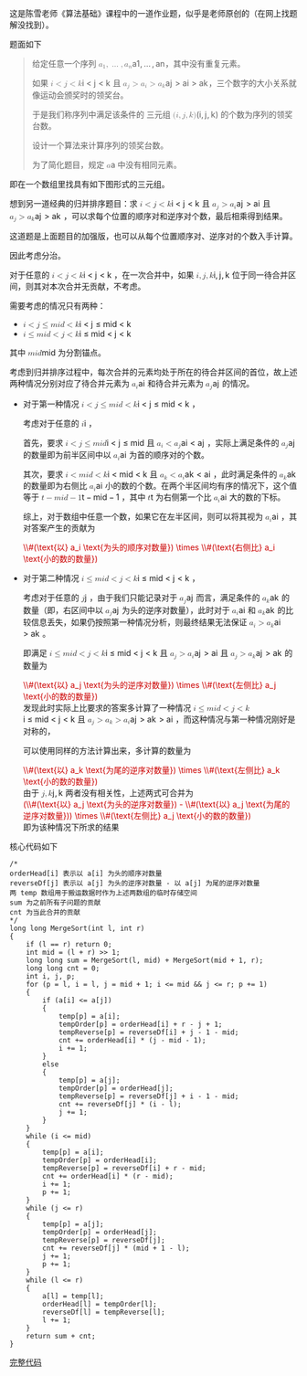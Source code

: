 <p>这是陈雪老师《算法基础》课程中的一道作业题，似乎是老师原创的（在网上找题解没找到）。</p>
<p>题面如下</p>
<blockquote>
<p>给定任意一个序列 <eq><span class="katex"><span class="katex-mathml"><math xmlns="http://www.w3.org/1998/Math/MathML"><semantics><mrow><msub><mi>a</mi><mn>1</mn></msub><mo separator="true">,</mo><mo>…</mo><mo separator="true">,</mo><msub><mi>a</mi><mi>n</mi></msub></mrow><annotation encoding="application/x-tex">a_1, \dots, a_n</annotation></semantics></math></span><span class="katex-html" aria-hidden="true"><span class="base"><span class="strut" style="height:0.625em;vertical-align:-0.1944em;"></span><span class="mord"><span class="mord mathnormal">a</span><span class="msupsub"><span class="vlist-t vlist-t2"><span class="vlist-r"><span class="vlist" style="height:0.3011em;"><span style="top:-2.55em;margin-left:0em;margin-right:0.05em;"><span class="pstrut" style="height:2.7em;"></span><span class="sizing reset-size6 size3 mtight"><span class="mord mtight">1</span></span></span></span><span class="vlist-s">​</span></span><span class="vlist-r"><span class="vlist" style="height:0.15em;"><span></span></span></span></span></span></span><span class="mpunct">,</span><span class="mspace" style="margin-right:0.1667em;"></span><span class="minner">…</span><span class="mspace" style="margin-right:0.1667em;"></span><span class="mpunct">,</span><span class="mspace" style="margin-right:0.1667em;"></span><span class="mord"><span class="mord mathnormal">a</span><span class="msupsub"><span class="vlist-t vlist-t2"><span class="vlist-r"><span class="vlist" style="height:0.1514em;"><span style="top:-2.55em;margin-left:0em;margin-right:0.05em;"><span class="pstrut" style="height:2.7em;"></span><span class="sizing reset-size6 size3 mtight"><span class="mord mathnormal mtight">n</span></span></span></span><span class="vlist-s">​</span></span><span class="vlist-r"><span class="vlist" style="height:0.15em;"><span></span></span></span></span></span></span></span></span></span></eq>，其中没有重复元素。</p>
<p>如果 <eq><span class="katex"><span class="katex-mathml"><math xmlns="http://www.w3.org/1998/Math/MathML"><semantics><mrow><mi>i</mi><mo>&lt;</mo><mi>j</mi><mo>&lt;</mo><mi>k</mi></mrow><annotation encoding="application/x-tex">i &lt; j &lt; k</annotation></semantics></math></span><span class="katex-html" aria-hidden="true"><span class="base"><span class="strut" style="height:0.6986em;vertical-align:-0.0391em;"></span><span class="mord mathnormal">i</span><span class="mspace" style="margin-right:0.2778em;"></span><span class="mrel">&lt;</span><span class="mspace" style="margin-right:0.2778em;"></span></span><span class="base"><span class="strut" style="height:0.854em;vertical-align:-0.1944em;"></span><span class="mord mathnormal" style="margin-right:0.05724em;">j</span><span class="mspace" style="margin-right:0.2778em;"></span><span class="mrel">&lt;</span><span class="mspace" style="margin-right:0.2778em;"></span></span><span class="base"><span class="strut" style="height:0.6944em;"></span><span class="mord mathnormal" style="margin-right:0.03148em;">k</span></span></span></span></eq> 且 <eq><span class="katex"><span class="katex-mathml"><math xmlns="http://www.w3.org/1998/Math/MathML"><semantics><mrow><msub><mi>a</mi><mi>j</mi></msub><mo>&gt;</mo><msub><mi>a</mi><mi>i</mi></msub><mo>&gt;</mo><msub><mi>a</mi><mi>k</mi></msub></mrow><annotation encoding="application/x-tex">a_j &gt; a_i &gt; a_k</annotation></semantics></math></span><span class="katex-html" aria-hidden="true"><span class="base"><span class="strut" style="height:0.8252em;vertical-align:-0.2861em;"></span><span class="mord"><span class="mord mathnormal">a</span><span class="msupsub"><span class="vlist-t vlist-t2"><span class="vlist-r"><span class="vlist" style="height:0.3117em;"><span style="top:-2.55em;margin-left:0em;margin-right:0.05em;"><span class="pstrut" style="height:2.7em;"></span><span class="sizing reset-size6 size3 mtight"><span class="mord mathnormal mtight" style="margin-right:0.05724em;">j</span></span></span></span><span class="vlist-s">​</span></span><span class="vlist-r"><span class="vlist" style="height:0.2861em;"><span></span></span></span></span></span></span><span class="mspace" style="margin-right:0.2778em;"></span><span class="mrel">&gt;</span><span class="mspace" style="margin-right:0.2778em;"></span></span><span class="base"><span class="strut" style="height:0.6891em;vertical-align:-0.15em;"></span><span class="mord"><span class="mord mathnormal">a</span><span class="msupsub"><span class="vlist-t vlist-t2"><span class="vlist-r"><span class="vlist" style="height:0.3117em;"><span style="top:-2.55em;margin-left:0em;margin-right:0.05em;"><span class="pstrut" style="height:2.7em;"></span><span class="sizing reset-size6 size3 mtight"><span class="mord mathnormal mtight">i</span></span></span></span><span class="vlist-s">​</span></span><span class="vlist-r"><span class="vlist" style="height:0.15em;"><span></span></span></span></span></span></span><span class="mspace" style="margin-right:0.2778em;"></span><span class="mrel">&gt;</span><span class="mspace" style="margin-right:0.2778em;"></span></span><span class="base"><span class="strut" style="height:0.5806em;vertical-align:-0.15em;"></span><span class="mord"><span class="mord mathnormal">a</span><span class="msupsub"><span class="vlist-t vlist-t2"><span class="vlist-r"><span class="vlist" style="height:0.3361em;"><span style="top:-2.55em;margin-left:0em;margin-right:0.05em;"><span class="pstrut" style="height:2.7em;"></span><span class="sizing reset-size6 size3 mtight"><span class="mord mathnormal mtight" style="margin-right:0.03148em;">k</span></span></span></span><span class="vlist-s">​</span></span><span class="vlist-r"><span class="vlist" style="height:0.15em;"><span></span></span></span></span></span></span></span></span></span></eq>，三个数字的大小关系就像运动会颁奖时的领奖台。</p>
<p>于是我们称序列中满足该条件的 三元组 <eq><span class="katex"><span class="katex-mathml"><math xmlns="http://www.w3.org/1998/Math/MathML"><semantics><mrow><mo stretchy="false">(</mo><mi>i</mi><mo separator="true">,</mo><mi>j</mi><mo separator="true">,</mo><mi>k</mi><mo stretchy="false">)</mo></mrow><annotation encoding="application/x-tex">(i, j, k)</annotation></semantics></math></span><span class="katex-html" aria-hidden="true"><span class="base"><span class="strut" style="height:1em;vertical-align:-0.25em;"></span><span class="mopen">(</span><span class="mord mathnormal">i</span><span class="mpunct">,</span><span class="mspace" style="margin-right:0.1667em;"></span><span class="mord mathnormal" style="margin-right:0.05724em;">j</span><span class="mpunct">,</span><span class="mspace" style="margin-right:0.1667em;"></span><span class="mord mathnormal" style="margin-right:0.03148em;">k</span><span class="mclose">)</span></span></span></span></eq> 的个数为序列的领奖台数。</p>
<p>设计一个算法来计算序列的领奖台数。</p>
<p>为了简化题目，规定 <eq><span class="katex"><span class="katex-mathml"><math xmlns="http://www.w3.org/1998/Math/MathML"><semantics><mrow><mi>a</mi></mrow><annotation encoding="application/x-tex">a</annotation></semantics></math></span><span class="katex-html" aria-hidden="true"><span class="base"><span class="strut" style="height:0.4306em;"></span><span class="mord mathnormal">a</span></span></span></span></eq> 中没有相同元素。</p>
</blockquote>
<p>即在一个数组里找具有如下图形式的三元组。</p>
<p><n-image src="https://s2.loli.net/2022/05/13/rQpHSqWkls4yGCO.jpg" alt="20220513_1.jpg" show-toolbar-tooltip /></p>
<p>想到另一道经典的归并排序题目：求 <eq><span class="katex"><span class="katex-mathml"><math xmlns="http://www.w3.org/1998/Math/MathML"><semantics><mrow><mi>i</mi><mo>&lt;</mo><mi>j</mi><mo>&lt;</mo><mi>k</mi></mrow><annotation encoding="application/x-tex">i &lt; j &lt; k</annotation></semantics></math></span><span class="katex-html" aria-hidden="true"><span class="base"><span class="strut" style="height:0.6986em;vertical-align:-0.0391em;"></span><span class="mord mathnormal">i</span><span class="mspace" style="margin-right:0.2778em;"></span><span class="mrel">&lt;</span><span class="mspace" style="margin-right:0.2778em;"></span></span><span class="base"><span class="strut" style="height:0.854em;vertical-align:-0.1944em;"></span><span class="mord mathnormal" style="margin-right:0.05724em;">j</span><span class="mspace" style="margin-right:0.2778em;"></span><span class="mrel">&lt;</span><span class="mspace" style="margin-right:0.2778em;"></span></span><span class="base"><span class="strut" style="height:0.6944em;"></span><span class="mord mathnormal" style="margin-right:0.03148em;">k</span></span></span></span></eq> 且 <eq><span class="katex"><span class="katex-mathml"><math xmlns="http://www.w3.org/1998/Math/MathML"><semantics><mrow><msub><mi>a</mi><mi>j</mi></msub><mo>&gt;</mo><msub><mi>a</mi><mi>i</mi></msub></mrow><annotation encoding="application/x-tex">a_j &gt; a_i</annotation></semantics></math></span><span class="katex-html" aria-hidden="true"><span class="base"><span class="strut" style="height:0.8252em;vertical-align:-0.2861em;"></span><span class="mord"><span class="mord mathnormal">a</span><span class="msupsub"><span class="vlist-t vlist-t2"><span class="vlist-r"><span class="vlist" style="height:0.3117em;"><span style="top:-2.55em;margin-left:0em;margin-right:0.05em;"><span class="pstrut" style="height:2.7em;"></span><span class="sizing reset-size6 size3 mtight"><span class="mord mathnormal mtight" style="margin-right:0.05724em;">j</span></span></span></span><span class="vlist-s">​</span></span><span class="vlist-r"><span class="vlist" style="height:0.2861em;"><span></span></span></span></span></span></span><span class="mspace" style="margin-right:0.2778em;"></span><span class="mrel">&gt;</span><span class="mspace" style="margin-right:0.2778em;"></span></span><span class="base"><span class="strut" style="height:0.5806em;vertical-align:-0.15em;"></span><span class="mord"><span class="mord mathnormal">a</span><span class="msupsub"><span class="vlist-t vlist-t2"><span class="vlist-r"><span class="vlist" style="height:0.3117em;"><span style="top:-2.55em;margin-left:0em;margin-right:0.05em;"><span class="pstrut" style="height:2.7em;"></span><span class="sizing reset-size6 size3 mtight"><span class="mord mathnormal mtight">i</span></span></span></span><span class="vlist-s">​</span></span><span class="vlist-r"><span class="vlist" style="height:0.15em;"><span></span></span></span></span></span></span></span></span></span></eq> 且 <eq><span class="katex"><span class="katex-mathml"><math xmlns="http://www.w3.org/1998/Math/MathML"><semantics><mrow><msub><mi>a</mi><mi>j</mi></msub><mo>&gt;</mo><msub><mi>a</mi><mi>k</mi></msub></mrow><annotation encoding="application/x-tex">a_j &gt; a_k</annotation></semantics></math></span><span class="katex-html" aria-hidden="true"><span class="base"><span class="strut" style="height:0.8252em;vertical-align:-0.2861em;"></span><span class="mord"><span class="mord mathnormal">a</span><span class="msupsub"><span class="vlist-t vlist-t2"><span class="vlist-r"><span class="vlist" style="height:0.3117em;"><span style="top:-2.55em;margin-left:0em;margin-right:0.05em;"><span class="pstrut" style="height:2.7em;"></span><span class="sizing reset-size6 size3 mtight"><span class="mord mathnormal mtight" style="margin-right:0.05724em;">j</span></span></span></span><span class="vlist-s">​</span></span><span class="vlist-r"><span class="vlist" style="height:0.2861em;"><span></span></span></span></span></span></span><span class="mspace" style="margin-right:0.2778em;"></span><span class="mrel">&gt;</span><span class="mspace" style="margin-right:0.2778em;"></span></span><span class="base"><span class="strut" style="height:0.5806em;vertical-align:-0.15em;"></span><span class="mord"><span class="mord mathnormal">a</span><span class="msupsub"><span class="vlist-t vlist-t2"><span class="vlist-r"><span class="vlist" style="height:0.3361em;"><span style="top:-2.55em;margin-left:0em;margin-right:0.05em;"><span class="pstrut" style="height:2.7em;"></span><span class="sizing reset-size6 size3 mtight"><span class="mord mathnormal mtight" style="margin-right:0.03148em;">k</span></span></span></span><span class="vlist-s">​</span></span><span class="vlist-r"><span class="vlist" style="height:0.15em;"><span></span></span></span></span></span></span></span></span></span></eq> ，可以求每个位置的顺序对和逆序对个数，最后相乘得到结果。</p>
<p>这道题是上面题目的加强版，也可以从每个位置顺序对、逆序对的个数入手计算。</p>
<p>因此考虑分治。</p>
<p>对于任意的 <eq><span class="katex"><span class="katex-mathml"><math xmlns="http://www.w3.org/1998/Math/MathML"><semantics><mrow><mi>i</mi><mo>&lt;</mo><mi>j</mi><mo>&lt;</mo><mi>k</mi></mrow><annotation encoding="application/x-tex">i &lt; j &lt; k</annotation></semantics></math></span><span class="katex-html" aria-hidden="true"><span class="base"><span class="strut" style="height:0.6986em;vertical-align:-0.0391em;"></span><span class="mord mathnormal">i</span><span class="mspace" style="margin-right:0.2778em;"></span><span class="mrel">&lt;</span><span class="mspace" style="margin-right:0.2778em;"></span></span><span class="base"><span class="strut" style="height:0.854em;vertical-align:-0.1944em;"></span><span class="mord mathnormal" style="margin-right:0.05724em;">j</span><span class="mspace" style="margin-right:0.2778em;"></span><span class="mrel">&lt;</span><span class="mspace" style="margin-right:0.2778em;"></span></span><span class="base"><span class="strut" style="height:0.6944em;"></span><span class="mord mathnormal" style="margin-right:0.03148em;">k</span></span></span></span></eq> ，在一次合并中，如果 <eq><span class="katex"><span class="katex-mathml"><math xmlns="http://www.w3.org/1998/Math/MathML"><semantics><mrow><mi>i</mi><mo separator="true">,</mo><mi>j</mi><mo separator="true">,</mo><mi>k</mi></mrow><annotation encoding="application/x-tex">i, j, k</annotation></semantics></math></span><span class="katex-html" aria-hidden="true"><span class="base"><span class="strut" style="height:0.8889em;vertical-align:-0.1944em;"></span><span class="mord mathnormal">i</span><span class="mpunct">,</span><span class="mspace" style="margin-right:0.1667em;"></span><span class="mord mathnormal" style="margin-right:0.05724em;">j</span><span class="mpunct">,</span><span class="mspace" style="margin-right:0.1667em;"></span><span class="mord mathnormal" style="margin-right:0.03148em;">k</span></span></span></span></eq> 位于同一待合并区间，则其对本次合并无贡献，不考虑。</p>
<p>需要考虑的情况只有两种：</p>
<ul>
<li><eq><span class="katex"><span class="katex-mathml"><math xmlns="http://www.w3.org/1998/Math/MathML"><semantics><mrow><mi>i</mi><mo>&lt;</mo><mi>j</mi><mo>≤</mo><mi>m</mi><mi>i</mi><mi>d</mi><mo>&lt;</mo><mi>k</mi></mrow><annotation encoding="application/x-tex">i &lt; j \le mid &lt; k</annotation></semantics></math></span><span class="katex-html" aria-hidden="true"><span class="base"><span class="strut" style="height:0.6986em;vertical-align:-0.0391em;"></span><span class="mord mathnormal">i</span><span class="mspace" style="margin-right:0.2778em;"></span><span class="mrel">&lt;</span><span class="mspace" style="margin-right:0.2778em;"></span></span><span class="base"><span class="strut" style="height:0.854em;vertical-align:-0.1944em;"></span><span class="mord mathnormal" style="margin-right:0.05724em;">j</span><span class="mspace" style="margin-right:0.2778em;"></span><span class="mrel">≤</span><span class="mspace" style="margin-right:0.2778em;"></span></span><span class="base"><span class="strut" style="height:0.7335em;vertical-align:-0.0391em;"></span><span class="mord mathnormal">mi</span><span class="mord mathnormal">d</span><span class="mspace" style="margin-right:0.2778em;"></span><span class="mrel">&lt;</span><span class="mspace" style="margin-right:0.2778em;"></span></span><span class="base"><span class="strut" style="height:0.6944em;"></span><span class="mord mathnormal" style="margin-right:0.03148em;">k</span></span></span></span></eq></li>
<li><eq><span class="katex"><span class="katex-mathml"><math xmlns="http://www.w3.org/1998/Math/MathML"><semantics><mrow><mi>i</mi><mo>≤</mo><mi>m</mi><mi>i</mi><mi>d</mi><mo>&lt;</mo><mi>j</mi><mo>&lt;</mo><mi>k</mi></mrow><annotation encoding="application/x-tex">i \le mid &lt; j &lt; k</annotation></semantics></math></span><span class="katex-html" aria-hidden="true"><span class="base"><span class="strut" style="height:0.7955em;vertical-align:-0.136em;"></span><span class="mord mathnormal">i</span><span class="mspace" style="margin-right:0.2778em;"></span><span class="mrel">≤</span><span class="mspace" style="margin-right:0.2778em;"></span></span><span class="base"><span class="strut" style="height:0.7335em;vertical-align:-0.0391em;"></span><span class="mord mathnormal">mi</span><span class="mord mathnormal">d</span><span class="mspace" style="margin-right:0.2778em;"></span><span class="mrel">&lt;</span><span class="mspace" style="margin-right:0.2778em;"></span></span><span class="base"><span class="strut" style="height:0.854em;vertical-align:-0.1944em;"></span><span class="mord mathnormal" style="margin-right:0.05724em;">j</span><span class="mspace" style="margin-right:0.2778em;"></span><span class="mrel">&lt;</span><span class="mspace" style="margin-right:0.2778em;"></span></span><span class="base"><span class="strut" style="height:0.6944em;"></span><span class="mord mathnormal" style="margin-right:0.03148em;">k</span></span></span></span></eq></li>
</ul>
<p>其中 <eq><span class="katex"><span class="katex-mathml"><math xmlns="http://www.w3.org/1998/Math/MathML"><semantics><mrow><mi>m</mi><mi>i</mi><mi>d</mi></mrow><annotation encoding="application/x-tex">mid</annotation></semantics></math></span><span class="katex-html" aria-hidden="true"><span class="base"><span class="strut" style="height:0.6944em;"></span><span class="mord mathnormal">mi</span><span class="mord mathnormal">d</span></span></span></span></eq> 为分割锚点。</p>
<p>考虑到归并排序过程中，每次合并的元素均处于所在的待合并区间的首位，故上述两种情况分别对应了待合并元素为 <eq><span class="katex"><span class="katex-mathml"><math xmlns="http://www.w3.org/1998/Math/MathML"><semantics><mrow><msub><mi>a</mi><mi>i</mi></msub></mrow><annotation encoding="application/x-tex">a_i</annotation></semantics></math></span><span class="katex-html" aria-hidden="true"><span class="base"><span class="strut" style="height:0.5806em;vertical-align:-0.15em;"></span><span class="mord"><span class="mord mathnormal">a</span><span class="msupsub"><span class="vlist-t vlist-t2"><span class="vlist-r"><span class="vlist" style="height:0.3117em;"><span style="top:-2.55em;margin-left:0em;margin-right:0.05em;"><span class="pstrut" style="height:2.7em;"></span><span class="sizing reset-size6 size3 mtight"><span class="mord mathnormal mtight">i</span></span></span></span><span class="vlist-s">​</span></span><span class="vlist-r"><span class="vlist" style="height:0.15em;"><span></span></span></span></span></span></span></span></span></span></eq> 和待合并元素为 <eq><span class="katex"><span class="katex-mathml"><math xmlns="http://www.w3.org/1998/Math/MathML"><semantics><mrow><msub><mi>a</mi><mi>j</mi></msub></mrow><annotation encoding="application/x-tex">a_j</annotation></semantics></math></span><span class="katex-html" aria-hidden="true"><span class="base"><span class="strut" style="height:0.7167em;vertical-align:-0.2861em;"></span><span class="mord"><span class="mord mathnormal">a</span><span class="msupsub"><span class="vlist-t vlist-t2"><span class="vlist-r"><span class="vlist" style="height:0.3117em;"><span style="top:-2.55em;margin-left:0em;margin-right:0.05em;"><span class="pstrut" style="height:2.7em;"></span><span class="sizing reset-size6 size3 mtight"><span class="mord mathnormal mtight" style="margin-right:0.05724em;">j</span></span></span></span><span class="vlist-s">​</span></span><span class="vlist-r"><span class="vlist" style="height:0.2861em;"><span></span></span></span></span></span></span></span></span></span></eq> 的情况。</p>
<ul>
<li>
<p>对于第一种情况 <eq><span class="katex"><span class="katex-mathml"><math xmlns="http://www.w3.org/1998/Math/MathML"><semantics><mrow><mi>i</mi><mo>&lt;</mo><mi>j</mi><mo>≤</mo><mi>m</mi><mi>i</mi><mi>d</mi><mo>&lt;</mo><mi>k</mi></mrow><annotation encoding="application/x-tex">i &lt; j \le mid &lt; k</annotation></semantics></math></span><span class="katex-html" aria-hidden="true"><span class="base"><span class="strut" style="height:0.6986em;vertical-align:-0.0391em;"></span><span class="mord mathnormal">i</span><span class="mspace" style="margin-right:0.2778em;"></span><span class="mrel">&lt;</span><span class="mspace" style="margin-right:0.2778em;"></span></span><span class="base"><span class="strut" style="height:0.854em;vertical-align:-0.1944em;"></span><span class="mord mathnormal" style="margin-right:0.05724em;">j</span><span class="mspace" style="margin-right:0.2778em;"></span><span class="mrel">≤</span><span class="mspace" style="margin-right:0.2778em;"></span></span><span class="base"><span class="strut" style="height:0.7335em;vertical-align:-0.0391em;"></span><span class="mord mathnormal">mi</span><span class="mord mathnormal">d</span><span class="mspace" style="margin-right:0.2778em;"></span><span class="mrel">&lt;</span><span class="mspace" style="margin-right:0.2778em;"></span></span><span class="base"><span class="strut" style="height:0.6944em;"></span><span class="mord mathnormal" style="margin-right:0.03148em;">k</span></span></span></span></eq> ，</p>
<p><n-image src="https://s2.loli.net/2022/05/13/zqyNQXf5Z2FvwEV.jpg" alt="20220513_2.jpg" show-toolbar-tooltip /></p>
<p>考虑对于任意的 <eq><span class="katex"><span class="katex-mathml"><math xmlns="http://www.w3.org/1998/Math/MathML"><semantics><mrow><mi>i</mi></mrow><annotation encoding="application/x-tex">i</annotation></semantics></math></span><span class="katex-html" aria-hidden="true"><span class="base"><span class="strut" style="height:0.6595em;"></span><span class="mord mathnormal">i</span></span></span></span></eq> ，</p>
<p>首先，要求 <eq><span class="katex"><span class="katex-mathml"><math xmlns="http://www.w3.org/1998/Math/MathML"><semantics><mrow><mi>i</mi><mo>&lt;</mo><mi>j</mi><mo>≤</mo><mi>m</mi><mi>i</mi><mi>d</mi></mrow><annotation encoding="application/x-tex">i &lt; j \le mid</annotation></semantics></math></span><span class="katex-html" aria-hidden="true"><span class="base"><span class="strut" style="height:0.6986em;vertical-align:-0.0391em;"></span><span class="mord mathnormal">i</span><span class="mspace" style="margin-right:0.2778em;"></span><span class="mrel">&lt;</span><span class="mspace" style="margin-right:0.2778em;"></span></span><span class="base"><span class="strut" style="height:0.854em;vertical-align:-0.1944em;"></span><span class="mord mathnormal" style="margin-right:0.05724em;">j</span><span class="mspace" style="margin-right:0.2778em;"></span><span class="mrel">≤</span><span class="mspace" style="margin-right:0.2778em;"></span></span><span class="base"><span class="strut" style="height:0.6944em;"></span><span class="mord mathnormal">mi</span><span class="mord mathnormal">d</span></span></span></span></eq> 且 <eq><span class="katex"><span class="katex-mathml"><math xmlns="http://www.w3.org/1998/Math/MathML"><semantics><mrow><msub><mi>a</mi><mi>i</mi></msub><mo>&lt;</mo><msub><mi>a</mi><mi>j</mi></msub></mrow><annotation encoding="application/x-tex">a_i &lt; a_j</annotation></semantics></math></span><span class="katex-html" aria-hidden="true"><span class="base"><span class="strut" style="height:0.6891em;vertical-align:-0.15em;"></span><span class="mord"><span class="mord mathnormal">a</span><span class="msupsub"><span class="vlist-t vlist-t2"><span class="vlist-r"><span class="vlist" style="height:0.3117em;"><span style="top:-2.55em;margin-left:0em;margin-right:0.05em;"><span class="pstrut" style="height:2.7em;"></span><span class="sizing reset-size6 size3 mtight"><span class="mord mathnormal mtight">i</span></span></span></span><span class="vlist-s">​</span></span><span class="vlist-r"><span class="vlist" style="height:0.15em;"><span></span></span></span></span></span></span><span class="mspace" style="margin-right:0.2778em;"></span><span class="mrel">&lt;</span><span class="mspace" style="margin-right:0.2778em;"></span></span><span class="base"><span class="strut" style="height:0.7167em;vertical-align:-0.2861em;"></span><span class="mord"><span class="mord mathnormal">a</span><span class="msupsub"><span class="vlist-t vlist-t2"><span class="vlist-r"><span class="vlist" style="height:0.3117em;"><span style="top:-2.55em;margin-left:0em;margin-right:0.05em;"><span class="pstrut" style="height:2.7em;"></span><span class="sizing reset-size6 size3 mtight"><span class="mord mathnormal mtight" style="margin-right:0.05724em;">j</span></span></span></span><span class="vlist-s">​</span></span><span class="vlist-r"><span class="vlist" style="height:0.2861em;"><span></span></span></span></span></span></span></span></span></span></eq> ，实际上满足条件的 <eq><span class="katex"><span class="katex-mathml"><math xmlns="http://www.w3.org/1998/Math/MathML"><semantics><mrow><msub><mi>a</mi><mi>j</mi></msub></mrow><annotation encoding="application/x-tex">a_j</annotation></semantics></math></span><span class="katex-html" aria-hidden="true"><span class="base"><span class="strut" style="height:0.7167em;vertical-align:-0.2861em;"></span><span class="mord"><span class="mord mathnormal">a</span><span class="msupsub"><span class="vlist-t vlist-t2"><span class="vlist-r"><span class="vlist" style="height:0.3117em;"><span style="top:-2.55em;margin-left:0em;margin-right:0.05em;"><span class="pstrut" style="height:2.7em;"></span><span class="sizing reset-size6 size3 mtight"><span class="mord mathnormal mtight" style="margin-right:0.05724em;">j</span></span></span></span><span class="vlist-s">​</span></span><span class="vlist-r"><span class="vlist" style="height:0.2861em;"><span></span></span></span></span></span></span></span></span></span></eq> 的数量即为前半区间中以 <eq><span class="katex"><span class="katex-mathml"><math xmlns="http://www.w3.org/1998/Math/MathML"><semantics><mrow><msub><mi>a</mi><mi>i</mi></msub></mrow><annotation encoding="application/x-tex">a_i</annotation></semantics></math></span><span class="katex-html" aria-hidden="true"><span class="base"><span class="strut" style="height:0.5806em;vertical-align:-0.15em;"></span><span class="mord"><span class="mord mathnormal">a</span><span class="msupsub"><span class="vlist-t vlist-t2"><span class="vlist-r"><span class="vlist" style="height:0.3117em;"><span style="top:-2.55em;margin-left:0em;margin-right:0.05em;"><span class="pstrut" style="height:2.7em;"></span><span class="sizing reset-size6 size3 mtight"><span class="mord mathnormal mtight">i</span></span></span></span><span class="vlist-s">​</span></span><span class="vlist-r"><span class="vlist" style="height:0.15em;"><span></span></span></span></span></span></span></span></span></span></eq> 为首的顺序对的个数。</p>
<p>其次，要求 <eq><span class="katex"><span class="katex-mathml"><math xmlns="http://www.w3.org/1998/Math/MathML"><semantics><mrow><mi>i</mi><mo>&lt;</mo><mi>m</mi><mi>i</mi><mi>d</mi><mo>&lt;</mo><mi>k</mi></mrow><annotation encoding="application/x-tex">i &lt; mid &lt; k</annotation></semantics></math></span><span class="katex-html" aria-hidden="true"><span class="base"><span class="strut" style="height:0.6986em;vertical-align:-0.0391em;"></span><span class="mord mathnormal">i</span><span class="mspace" style="margin-right:0.2778em;"></span><span class="mrel">&lt;</span><span class="mspace" style="margin-right:0.2778em;"></span></span><span class="base"><span class="strut" style="height:0.7335em;vertical-align:-0.0391em;"></span><span class="mord mathnormal">mi</span><span class="mord mathnormal">d</span><span class="mspace" style="margin-right:0.2778em;"></span><span class="mrel">&lt;</span><span class="mspace" style="margin-right:0.2778em;"></span></span><span class="base"><span class="strut" style="height:0.6944em;"></span><span class="mord mathnormal" style="margin-right:0.03148em;">k</span></span></span></span></eq> 且 <eq><span class="katex"><span class="katex-mathml"><math xmlns="http://www.w3.org/1998/Math/MathML"><semantics><mrow><msub><mi>a</mi><mi>k</mi></msub><mo>&lt;</mo><msub><mi>a</mi><mi>i</mi></msub></mrow><annotation encoding="application/x-tex">a_k &lt; a_i</annotation></semantics></math></span><span class="katex-html" aria-hidden="true"><span class="base"><span class="strut" style="height:0.6891em;vertical-align:-0.15em;"></span><span class="mord"><span class="mord mathnormal">a</span><span class="msupsub"><span class="vlist-t vlist-t2"><span class="vlist-r"><span class="vlist" style="height:0.3361em;"><span style="top:-2.55em;margin-left:0em;margin-right:0.05em;"><span class="pstrut" style="height:2.7em;"></span><span class="sizing reset-size6 size3 mtight"><span class="mord mathnormal mtight" style="margin-right:0.03148em;">k</span></span></span></span><span class="vlist-s">​</span></span><span class="vlist-r"><span class="vlist" style="height:0.15em;"><span></span></span></span></span></span></span><span class="mspace" style="margin-right:0.2778em;"></span><span class="mrel">&lt;</span><span class="mspace" style="margin-right:0.2778em;"></span></span><span class="base"><span class="strut" style="height:0.5806em;vertical-align:-0.15em;"></span><span class="mord"><span class="mord mathnormal">a</span><span class="msupsub"><span class="vlist-t vlist-t2"><span class="vlist-r"><span class="vlist" style="height:0.3117em;"><span style="top:-2.55em;margin-left:0em;margin-right:0.05em;"><span class="pstrut" style="height:2.7em;"></span><span class="sizing reset-size6 size3 mtight"><span class="mord mathnormal mtight">i</span></span></span></span><span class="vlist-s">​</span></span><span class="vlist-r"><span class="vlist" style="height:0.15em;"><span></span></span></span></span></span></span></span></span></span></eq> ，此时满足条件的 <eq><span class="katex"><span class="katex-mathml"><math xmlns="http://www.w3.org/1998/Math/MathML"><semantics><mrow><msub><mi>a</mi><mi>k</mi></msub></mrow><annotation encoding="application/x-tex">a_k</annotation></semantics></math></span><span class="katex-html" aria-hidden="true"><span class="base"><span class="strut" style="height:0.5806em;vertical-align:-0.15em;"></span><span class="mord"><span class="mord mathnormal">a</span><span class="msupsub"><span class="vlist-t vlist-t2"><span class="vlist-r"><span class="vlist" style="height:0.3361em;"><span style="top:-2.55em;margin-left:0em;margin-right:0.05em;"><span class="pstrut" style="height:2.7em;"></span><span class="sizing reset-size6 size3 mtight"><span class="mord mathnormal mtight" style="margin-right:0.03148em;">k</span></span></span></span><span class="vlist-s">​</span></span><span class="vlist-r"><span class="vlist" style="height:0.15em;"><span></span></span></span></span></span></span></span></span></span></eq> 的数量即为右侧比 <eq><span class="katex"><span class="katex-mathml"><math xmlns="http://www.w3.org/1998/Math/MathML"><semantics><mrow><msub><mi>a</mi><mi>i</mi></msub></mrow><annotation encoding="application/x-tex">a_i</annotation></semantics></math></span><span class="katex-html" aria-hidden="true"><span class="base"><span class="strut" style="height:0.5806em;vertical-align:-0.15em;"></span><span class="mord"><span class="mord mathnormal">a</span><span class="msupsub"><span class="vlist-t vlist-t2"><span class="vlist-r"><span class="vlist" style="height:0.3117em;"><span style="top:-2.55em;margin-left:0em;margin-right:0.05em;"><span class="pstrut" style="height:2.7em;"></span><span class="sizing reset-size6 size3 mtight"><span class="mord mathnormal mtight">i</span></span></span></span><span class="vlist-s">​</span></span><span class="vlist-r"><span class="vlist" style="height:0.15em;"><span></span></span></span></span></span></span></span></span></span></eq> 小的数的个数。在两个半区间均有序的情况下，这个值等于 <eq><span class="katex"><span class="katex-mathml"><math xmlns="http://www.w3.org/1998/Math/MathML"><semantics><mrow><mi>t</mi><mo>−</mo><mi>m</mi><mi>i</mi><mi>d</mi><mo>−</mo><mn>1</mn></mrow><annotation encoding="application/x-tex">t - mid - 1</annotation></semantics></math></span><span class="katex-html" aria-hidden="true"><span class="base"><span class="strut" style="height:0.6984em;vertical-align:-0.0833em;"></span><span class="mord mathnormal">t</span><span class="mspace" style="margin-right:0.2222em;"></span><span class="mbin">−</span><span class="mspace" style="margin-right:0.2222em;"></span></span><span class="base"><span class="strut" style="height:0.7778em;vertical-align:-0.0833em;"></span><span class="mord mathnormal">mi</span><span class="mord mathnormal">d</span><span class="mspace" style="margin-right:0.2222em;"></span><span class="mbin">−</span><span class="mspace" style="margin-right:0.2222em;"></span></span><span class="base"><span class="strut" style="height:0.6444em;"></span><span class="mord">1</span></span></span></span></eq> ，其中 <eq><span class="katex"><span class="katex-mathml"><math xmlns="http://www.w3.org/1998/Math/MathML"><semantics><mrow><mi>t</mi></mrow><annotation encoding="application/x-tex">t</annotation></semantics></math></span><span class="katex-html" aria-hidden="true"><span class="base"><span class="strut" style="height:0.6151em;"></span><span class="mord mathnormal">t</span></span></span></span></eq> 为右侧第一个比 <eq><span class="katex"><span class="katex-mathml"><math xmlns="http://www.w3.org/1998/Math/MathML"><semantics><mrow><msub><mi>a</mi><mi>i</mi></msub></mrow><annotation encoding="application/x-tex">a_i</annotation></semantics></math></span><span class="katex-html" aria-hidden="true"><span class="base"><span class="strut" style="height:0.5806em;vertical-align:-0.15em;"></span><span class="mord"><span class="mord mathnormal">a</span><span class="msupsub"><span class="vlist-t vlist-t2"><span class="vlist-r"><span class="vlist" style="height:0.3117em;"><span style="top:-2.55em;margin-left:0em;margin-right:0.05em;"><span class="pstrut" style="height:2.7em;"></span><span class="sizing reset-size6 size3 mtight"><span class="mord mathnormal mtight">i</span></span></span></span><span class="vlist-s">​</span></span><span class="vlist-r"><span class="vlist" style="height:0.15em;"><span></span></span></span></span></span></span></span></span></span></eq> 大的数的下标。</p>
<p>综上，对于数组中任意一个数，如果它在左半区间，则可以将其视为 <eq><span class="katex"><span class="katex-mathml"><math xmlns="http://www.w3.org/1998/Math/MathML"><semantics><mrow><msub><mi>a</mi><mi>i</mi></msub></mrow><annotation encoding="application/x-tex">a_i</annotation></semantics></math></span><span class="katex-html" aria-hidden="true"><span class="base"><span class="strut" style="height:0.5806em;vertical-align:-0.15em;"></span><span class="mord"><span class="mord mathnormal">a</span><span class="msupsub"><span class="vlist-t vlist-t2"><span class="vlist-r"><span class="vlist" style="height:0.3117em;"><span style="top:-2.55em;margin-left:0em;margin-right:0.05em;"><span class="pstrut" style="height:2.7em;"></span><span class="sizing reset-size6 size3 mtight"><span class="mord mathnormal mtight">i</span></span></span></span><span class="vlist-s">​</span></span><span class="vlist-r"><span class="vlist" style="height:0.15em;"><span></span></span></span></span></span></span></span></span></span></eq> ，其对答案产生的贡献为
<section><eqn><span class="katex-error" title="ParseError: KaTeX parse error: Expected &#x27;EOF&#x27;, got &#x27;#&#x27; at position 4: 
\\#̲(\text{以} a_i \…" style="color:#cc0000">
\\#(\text{以} a_i \text{为头的顺序对数量}) \times \\#(\text{右侧比} a_i \text{小的数的数量})
</span></eqn></section></p>
</li>
<li>
<p>对于第二种情况 <eq><span class="katex"><span class="katex-mathml"><math xmlns="http://www.w3.org/1998/Math/MathML"><semantics><mrow><mi>i</mi><mo>≤</mo><mi>m</mi><mi>i</mi><mi>d</mi><mo>&lt;</mo><mi>j</mi><mo>&lt;</mo><mi>k</mi></mrow><annotation encoding="application/x-tex">i \le mid &lt; j &lt; k</annotation></semantics></math></span><span class="katex-html" aria-hidden="true"><span class="base"><span class="strut" style="height:0.7955em;vertical-align:-0.136em;"></span><span class="mord mathnormal">i</span><span class="mspace" style="margin-right:0.2778em;"></span><span class="mrel">≤</span><span class="mspace" style="margin-right:0.2778em;"></span></span><span class="base"><span class="strut" style="height:0.7335em;vertical-align:-0.0391em;"></span><span class="mord mathnormal">mi</span><span class="mord mathnormal">d</span><span class="mspace" style="margin-right:0.2778em;"></span><span class="mrel">&lt;</span><span class="mspace" style="margin-right:0.2778em;"></span></span><span class="base"><span class="strut" style="height:0.854em;vertical-align:-0.1944em;"></span><span class="mord mathnormal" style="margin-right:0.05724em;">j</span><span class="mspace" style="margin-right:0.2778em;"></span><span class="mrel">&lt;</span><span class="mspace" style="margin-right:0.2778em;"></span></span><span class="base"><span class="strut" style="height:0.6944em;"></span><span class="mord mathnormal" style="margin-right:0.03148em;">k</span></span></span></span></eq> ，</p>
<p>考虑对于任意的 <eq><span class="katex"><span class="katex-mathml"><math xmlns="http://www.w3.org/1998/Math/MathML"><semantics><mrow><mi>j</mi></mrow><annotation encoding="application/x-tex">j</annotation></semantics></math></span><span class="katex-html" aria-hidden="true"><span class="base"><span class="strut" style="height:0.854em;vertical-align:-0.1944em;"></span><span class="mord mathnormal" style="margin-right:0.05724em;">j</span></span></span></span></eq> ，由于我们只能记录对于 <eq><span class="katex"><span class="katex-mathml"><math xmlns="http://www.w3.org/1998/Math/MathML"><semantics><mrow><msub><mi>a</mi><mi>j</mi></msub></mrow><annotation encoding="application/x-tex">a_j</annotation></semantics></math></span><span class="katex-html" aria-hidden="true"><span class="base"><span class="strut" style="height:0.7167em;vertical-align:-0.2861em;"></span><span class="mord"><span class="mord mathnormal">a</span><span class="msupsub"><span class="vlist-t vlist-t2"><span class="vlist-r"><span class="vlist" style="height:0.3117em;"><span style="top:-2.55em;margin-left:0em;margin-right:0.05em;"><span class="pstrut" style="height:2.7em;"></span><span class="sizing reset-size6 size3 mtight"><span class="mord mathnormal mtight" style="margin-right:0.05724em;">j</span></span></span></span><span class="vlist-s">​</span></span><span class="vlist-r"><span class="vlist" style="height:0.2861em;"><span></span></span></span></span></span></span></span></span></span></eq> 而言，满足条件的 <eq><span class="katex"><span class="katex-mathml"><math xmlns="http://www.w3.org/1998/Math/MathML"><semantics><mrow><msub><mi>a</mi><mi>k</mi></msub></mrow><annotation encoding="application/x-tex">a_k</annotation></semantics></math></span><span class="katex-html" aria-hidden="true"><span class="base"><span class="strut" style="height:0.5806em;vertical-align:-0.15em;"></span><span class="mord"><span class="mord mathnormal">a</span><span class="msupsub"><span class="vlist-t vlist-t2"><span class="vlist-r"><span class="vlist" style="height:0.3361em;"><span style="top:-2.55em;margin-left:0em;margin-right:0.05em;"><span class="pstrut" style="height:2.7em;"></span><span class="sizing reset-size6 size3 mtight"><span class="mord mathnormal mtight" style="margin-right:0.03148em;">k</span></span></span></span><span class="vlist-s">​</span></span><span class="vlist-r"><span class="vlist" style="height:0.15em;"><span></span></span></span></span></span></span></span></span></span></eq> 的数量（即，右区间中以 <eq><span class="katex"><span class="katex-mathml"><math xmlns="http://www.w3.org/1998/Math/MathML"><semantics><mrow><msub><mi>a</mi><mi>j</mi></msub></mrow><annotation encoding="application/x-tex">a_j</annotation></semantics></math></span><span class="katex-html" aria-hidden="true"><span class="base"><span class="strut" style="height:0.7167em;vertical-align:-0.2861em;"></span><span class="mord"><span class="mord mathnormal">a</span><span class="msupsub"><span class="vlist-t vlist-t2"><span class="vlist-r"><span class="vlist" style="height:0.3117em;"><span style="top:-2.55em;margin-left:0em;margin-right:0.05em;"><span class="pstrut" style="height:2.7em;"></span><span class="sizing reset-size6 size3 mtight"><span class="mord mathnormal mtight" style="margin-right:0.05724em;">j</span></span></span></span><span class="vlist-s">​</span></span><span class="vlist-r"><span class="vlist" style="height:0.2861em;"><span></span></span></span></span></span></span></span></span></span></eq> 为头的逆序对数量），此时对于 <eq><span class="katex"><span class="katex-mathml"><math xmlns="http://www.w3.org/1998/Math/MathML"><semantics><mrow><msub><mi>a</mi><mi>i</mi></msub></mrow><annotation encoding="application/x-tex">a_i</annotation></semantics></math></span><span class="katex-html" aria-hidden="true"><span class="base"><span class="strut" style="height:0.5806em;vertical-align:-0.15em;"></span><span class="mord"><span class="mord mathnormal">a</span><span class="msupsub"><span class="vlist-t vlist-t2"><span class="vlist-r"><span class="vlist" style="height:0.3117em;"><span style="top:-2.55em;margin-left:0em;margin-right:0.05em;"><span class="pstrut" style="height:2.7em;"></span><span class="sizing reset-size6 size3 mtight"><span class="mord mathnormal mtight">i</span></span></span></span><span class="vlist-s">​</span></span><span class="vlist-r"><span class="vlist" style="height:0.15em;"><span></span></span></span></span></span></span></span></span></span></eq> 和 <eq><span class="katex"><span class="katex-mathml"><math xmlns="http://www.w3.org/1998/Math/MathML"><semantics><mrow><msub><mi>a</mi><mi>k</mi></msub></mrow><annotation encoding="application/x-tex">a_k</annotation></semantics></math></span><span class="katex-html" aria-hidden="true"><span class="base"><span class="strut" style="height:0.5806em;vertical-align:-0.15em;"></span><span class="mord"><span class="mord mathnormal">a</span><span class="msupsub"><span class="vlist-t vlist-t2"><span class="vlist-r"><span class="vlist" style="height:0.3361em;"><span style="top:-2.55em;margin-left:0em;margin-right:0.05em;"><span class="pstrut" style="height:2.7em;"></span><span class="sizing reset-size6 size3 mtight"><span class="mord mathnormal mtight" style="margin-right:0.03148em;">k</span></span></span></span><span class="vlist-s">​</span></span><span class="vlist-r"><span class="vlist" style="height:0.15em;"><span></span></span></span></span></span></span></span></span></span></eq> 的比较信息丢失，如果仍按照第一种情况分析，则最终结果无法保证 <eq><span class="katex"><span class="katex-mathml"><math xmlns="http://www.w3.org/1998/Math/MathML"><semantics><mrow><msub><mi>a</mi><mi>i</mi></msub><mo>&gt;</mo><msub><mi>a</mi><mi>k</mi></msub></mrow><annotation encoding="application/x-tex">a_i &gt; a_k</annotation></semantics></math></span><span class="katex-html" aria-hidden="true"><span class="base"><span class="strut" style="height:0.6891em;vertical-align:-0.15em;"></span><span class="mord"><span class="mord mathnormal">a</span><span class="msupsub"><span class="vlist-t vlist-t2"><span class="vlist-r"><span class="vlist" style="height:0.3117em;"><span style="top:-2.55em;margin-left:0em;margin-right:0.05em;"><span class="pstrut" style="height:2.7em;"></span><span class="sizing reset-size6 size3 mtight"><span class="mord mathnormal mtight">i</span></span></span></span><span class="vlist-s">​</span></span><span class="vlist-r"><span class="vlist" style="height:0.15em;"><span></span></span></span></span></span></span><span class="mspace" style="margin-right:0.2778em;"></span><span class="mrel">&gt;</span><span class="mspace" style="margin-right:0.2778em;"></span></span><span class="base"><span class="strut" style="height:0.5806em;vertical-align:-0.15em;"></span><span class="mord"><span class="mord mathnormal">a</span><span class="msupsub"><span class="vlist-t vlist-t2"><span class="vlist-r"><span class="vlist" style="height:0.3361em;"><span style="top:-2.55em;margin-left:0em;margin-right:0.05em;"><span class="pstrut" style="height:2.7em;"></span><span class="sizing reset-size6 size3 mtight"><span class="mord mathnormal mtight" style="margin-right:0.03148em;">k</span></span></span></span><span class="vlist-s">​</span></span><span class="vlist-r"><span class="vlist" style="height:0.15em;"><span></span></span></span></span></span></span></span></span></span></eq> 。</p>
<p>即满足 <eq><span class="katex"><span class="katex-mathml"><math xmlns="http://www.w3.org/1998/Math/MathML"><semantics><mrow><mi>i</mi><mo>≤</mo><mi>m</mi><mi>i</mi><mi>d</mi><mo>&lt;</mo><mi>j</mi><mo>&lt;</mo><mi>k</mi></mrow><annotation encoding="application/x-tex">i \le mid &lt; j &lt; k</annotation></semantics></math></span><span class="katex-html" aria-hidden="true"><span class="base"><span class="strut" style="height:0.7955em;vertical-align:-0.136em;"></span><span class="mord mathnormal">i</span><span class="mspace" style="margin-right:0.2778em;"></span><span class="mrel">≤</span><span class="mspace" style="margin-right:0.2778em;"></span></span><span class="base"><span class="strut" style="height:0.7335em;vertical-align:-0.0391em;"></span><span class="mord mathnormal">mi</span><span class="mord mathnormal">d</span><span class="mspace" style="margin-right:0.2778em;"></span><span class="mrel">&lt;</span><span class="mspace" style="margin-right:0.2778em;"></span></span><span class="base"><span class="strut" style="height:0.854em;vertical-align:-0.1944em;"></span><span class="mord mathnormal" style="margin-right:0.05724em;">j</span><span class="mspace" style="margin-right:0.2778em;"></span><span class="mrel">&lt;</span><span class="mspace" style="margin-right:0.2778em;"></span></span><span class="base"><span class="strut" style="height:0.6944em;"></span><span class="mord mathnormal" style="margin-right:0.03148em;">k</span></span></span></span></eq> 且 <eq><span class="katex"><span class="katex-mathml"><math xmlns="http://www.w3.org/1998/Math/MathML"><semantics><mrow><msub><mi>a</mi><mi>j</mi></msub><mo>&gt;</mo><msub><mi>a</mi><mi>i</mi></msub></mrow><annotation encoding="application/x-tex">a_j &gt; a_i</annotation></semantics></math></span><span class="katex-html" aria-hidden="true"><span class="base"><span class="strut" style="height:0.8252em;vertical-align:-0.2861em;"></span><span class="mord"><span class="mord mathnormal">a</span><span class="msupsub"><span class="vlist-t vlist-t2"><span class="vlist-r"><span class="vlist" style="height:0.3117em;"><span style="top:-2.55em;margin-left:0em;margin-right:0.05em;"><span class="pstrut" style="height:2.7em;"></span><span class="sizing reset-size6 size3 mtight"><span class="mord mathnormal mtight" style="margin-right:0.05724em;">j</span></span></span></span><span class="vlist-s">​</span></span><span class="vlist-r"><span class="vlist" style="height:0.2861em;"><span></span></span></span></span></span></span><span class="mspace" style="margin-right:0.2778em;"></span><span class="mrel">&gt;</span><span class="mspace" style="margin-right:0.2778em;"></span></span><span class="base"><span class="strut" style="height:0.5806em;vertical-align:-0.15em;"></span><span class="mord"><span class="mord mathnormal">a</span><span class="msupsub"><span class="vlist-t vlist-t2"><span class="vlist-r"><span class="vlist" style="height:0.3117em;"><span style="top:-2.55em;margin-left:0em;margin-right:0.05em;"><span class="pstrut" style="height:2.7em;"></span><span class="sizing reset-size6 size3 mtight"><span class="mord mathnormal mtight">i</span></span></span></span><span class="vlist-s">​</span></span><span class="vlist-r"><span class="vlist" style="height:0.15em;"><span></span></span></span></span></span></span></span></span></span></eq> 且 <eq><span class="katex"><span class="katex-mathml"><math xmlns="http://www.w3.org/1998/Math/MathML"><semantics><mrow><msub><mi>a</mi><mi>j</mi></msub><mo>&gt;</mo><msub><mi>a</mi><mi>k</mi></msub></mrow><annotation encoding="application/x-tex">a_j &gt; a_k</annotation></semantics></math></span><span class="katex-html" aria-hidden="true"><span class="base"><span class="strut" style="height:0.8252em;vertical-align:-0.2861em;"></span><span class="mord"><span class="mord mathnormal">a</span><span class="msupsub"><span class="vlist-t vlist-t2"><span class="vlist-r"><span class="vlist" style="height:0.3117em;"><span style="top:-2.55em;margin-left:0em;margin-right:0.05em;"><span class="pstrut" style="height:2.7em;"></span><span class="sizing reset-size6 size3 mtight"><span class="mord mathnormal mtight" style="margin-right:0.05724em;">j</span></span></span></span><span class="vlist-s">​</span></span><span class="vlist-r"><span class="vlist" style="height:0.2861em;"><span></span></span></span></span></span></span><span class="mspace" style="margin-right:0.2778em;"></span><span class="mrel">&gt;</span><span class="mspace" style="margin-right:0.2778em;"></span></span><span class="base"><span class="strut" style="height:0.5806em;vertical-align:-0.15em;"></span><span class="mord"><span class="mord mathnormal">a</span><span class="msupsub"><span class="vlist-t vlist-t2"><span class="vlist-r"><span class="vlist" style="height:0.3361em;"><span style="top:-2.55em;margin-left:0em;margin-right:0.05em;"><span class="pstrut" style="height:2.7em;"></span><span class="sizing reset-size6 size3 mtight"><span class="mord mathnormal mtight" style="margin-right:0.03148em;">k</span></span></span></span><span class="vlist-s">​</span></span><span class="vlist-r"><span class="vlist" style="height:0.15em;"><span></span></span></span></span></span></span></span></span></span></eq> 的数量为
<section><eqn><span class="katex-error" title="ParseError: KaTeX parse error: Expected &#x27;EOF&#x27;, got &#x27;#&#x27; at position 4: 
\\#̲(\text{以} a_j \…" style="color:#cc0000">
\\#(\text{以} a_j \text{为头的逆序对数量}) \times \\#(\text{左侧比} a_j \text{小的数的数量})
</span></eqn></section>
发现此时实际上比要求的答案多计算了一种情况 <eq><span class="katex"><span class="katex-mathml"><math xmlns="http://www.w3.org/1998/Math/MathML"><semantics><mrow><mi>i</mi><mo>≤</mo><mi>m</mi><mi>i</mi><mi>d</mi><mo>&lt;</mo><mi>j</mi><mo>&lt;</mo><mi>k</mi></mrow><annotation encoding="application/x-tex">i \le mid &lt; j &lt; k</annotation></semantics></math></span><span class="katex-html" aria-hidden="true"><span class="base"><span class="strut" style="height:0.7955em;vertical-align:-0.136em;"></span><span class="mord mathnormal">i</span><span class="mspace" style="margin-right:0.2778em;"></span><span class="mrel">≤</span><span class="mspace" style="margin-right:0.2778em;"></span></span><span class="base"><span class="strut" style="height:0.7335em;vertical-align:-0.0391em;"></span><span class="mord mathnormal">mi</span><span class="mord mathnormal">d</span><span class="mspace" style="margin-right:0.2778em;"></span><span class="mrel">&lt;</span><span class="mspace" style="margin-right:0.2778em;"></span></span><span class="base"><span class="strut" style="height:0.854em;vertical-align:-0.1944em;"></span><span class="mord mathnormal" style="margin-right:0.05724em;">j</span><span class="mspace" style="margin-right:0.2778em;"></span><span class="mrel">&lt;</span><span class="mspace" style="margin-right:0.2778em;"></span></span><span class="base"><span class="strut" style="height:0.6944em;"></span><span class="mord mathnormal" style="margin-right:0.03148em;">k</span></span></span></span></eq> 且 <eq><span class="katex"><span class="katex-mathml"><math xmlns="http://www.w3.org/1998/Math/MathML"><semantics><mrow><msub><mi>a</mi><mi>j</mi></msub><mo>&gt;</mo><msub><mi>a</mi><mi>k</mi></msub><mo>&gt;</mo><msub><mi>a</mi><mi>i</mi></msub></mrow><annotation encoding="application/x-tex">a_j &gt; a_k &gt; a_i</annotation></semantics></math></span><span class="katex-html" aria-hidden="true"><span class="base"><span class="strut" style="height:0.8252em;vertical-align:-0.2861em;"></span><span class="mord"><span class="mord mathnormal">a</span><span class="msupsub"><span class="vlist-t vlist-t2"><span class="vlist-r"><span class="vlist" style="height:0.3117em;"><span style="top:-2.55em;margin-left:0em;margin-right:0.05em;"><span class="pstrut" style="height:2.7em;"></span><span class="sizing reset-size6 size3 mtight"><span class="mord mathnormal mtight" style="margin-right:0.05724em;">j</span></span></span></span><span class="vlist-s">​</span></span><span class="vlist-r"><span class="vlist" style="height:0.2861em;"><span></span></span></span></span></span></span><span class="mspace" style="margin-right:0.2778em;"></span><span class="mrel">&gt;</span><span class="mspace" style="margin-right:0.2778em;"></span></span><span class="base"><span class="strut" style="height:0.6891em;vertical-align:-0.15em;"></span><span class="mord"><span class="mord mathnormal">a</span><span class="msupsub"><span class="vlist-t vlist-t2"><span class="vlist-r"><span class="vlist" style="height:0.3361em;"><span style="top:-2.55em;margin-left:0em;margin-right:0.05em;"><span class="pstrut" style="height:2.7em;"></span><span class="sizing reset-size6 size3 mtight"><span class="mord mathnormal mtight" style="margin-right:0.03148em;">k</span></span></span></span><span class="vlist-s">​</span></span><span class="vlist-r"><span class="vlist" style="height:0.15em;"><span></span></span></span></span></span></span><span class="mspace" style="margin-right:0.2778em;"></span><span class="mrel">&gt;</span><span class="mspace" style="margin-right:0.2778em;"></span></span><span class="base"><span class="strut" style="height:0.5806em;vertical-align:-0.15em;"></span><span class="mord"><span class="mord mathnormal">a</span><span class="msupsub"><span class="vlist-t vlist-t2"><span class="vlist-r"><span class="vlist" style="height:0.3117em;"><span style="top:-2.55em;margin-left:0em;margin-right:0.05em;"><span class="pstrut" style="height:2.7em;"></span><span class="sizing reset-size6 size3 mtight"><span class="mord mathnormal mtight">i</span></span></span></span><span class="vlist-s">​</span></span><span class="vlist-r"><span class="vlist" style="height:0.15em;"><span></span></span></span></span></span></span></span></span></span></eq> ，而这种情况与第一种情况刚好是对称的，</p>
<p><n-image src="https://s2.loli.net/2022/05/13/sQ1Wk46IfLSZGJr.jpg" alt="20220513_3.jpg" show-toolbar-tooltip /></p>
<p>可以使用同样的方法计算出来，多计算的数量为
<section><eqn><span class="katex-error" title="ParseError: KaTeX parse error: Expected &#x27;EOF&#x27;, got &#x27;#&#x27; at position 4: 
\\#̲(\text{以} a_k \…" style="color:#cc0000">
\\#(\text{以} a_k \text{为尾的逆序对数量}) \times \\#(\text{左侧比} a_k \text{小的数的数量})
</span></eqn></section>
由于 <eq><span class="katex"><span class="katex-mathml"><math xmlns="http://www.w3.org/1998/Math/MathML"><semantics><mrow><mi>j</mi><mo separator="true">,</mo><mi>k</mi></mrow><annotation encoding="application/x-tex">j, k</annotation></semantics></math></span><span class="katex-html" aria-hidden="true"><span class="base"><span class="strut" style="height:0.8889em;vertical-align:-0.1944em;"></span><span class="mord mathnormal" style="margin-right:0.05724em;">j</span><span class="mpunct">,</span><span class="mspace" style="margin-right:0.1667em;"></span><span class="mord mathnormal" style="margin-right:0.03148em;">k</span></span></span></span></eq> 两者没有相关性，上述两式可合并为
<section><eqn><span class="katex-error" title="ParseError: KaTeX parse error: Expected &#x27;EOF&#x27;, got &#x27;#&#x27; at position 5: 
(\\#̲(\text{以} a_j \…" style="color:#cc0000">
(\\#(\text{以} a_j \text{为头的逆序对数量}) - \\#(\text{以} a_j \text{为尾的逆序对数量})) \times \\#(\text{左侧比} a_j \text{小的数的数量})
</span></eqn></section>
即为该种情况下所求的结果</p>
</li>
</ul>
<p>核心代码如下</p>
<pre class="language-cpp"><code class="language-cpp"><span class="token comment">/*
orderHead[i] 表示以 a[i] 为头的顺序对数量
reverseDf[j] 表示以 a[j] 为头的逆序对数量 - 以 a[j] 为尾的逆序对数量
两 temp 数组用于搬运数据时作为上述两数组的临时存储空间
sum 为之前所有子问题的贡献
cnt 为当此合并的贡献
*/</span>
<span class="token keyword">long</span> <span class="token keyword">long</span> <span class="token function">MergeSort</span><span class="token punctuation">(</span><span class="token keyword">int</span> l<span class="token punctuation">,</span> <span class="token keyword">int</span> r<span class="token punctuation">)</span>
<span class="token punctuation">{</span>
	<span class="token keyword">if</span> <span class="token punctuation">(</span>l <span class="token operator">==</span> r<span class="token punctuation">)</span> <span class="token keyword">return</span> <span class="token number">0</span><span class="token punctuation">;</span>
	<span class="token keyword">int</span> mid <span class="token operator">=</span> <span class="token punctuation">(</span>l <span class="token operator">+</span> r<span class="token punctuation">)</span> <span class="token operator">>></span> <span class="token number">1</span><span class="token punctuation">;</span>
	<span class="token keyword">long</span> <span class="token keyword">long</span> sum <span class="token operator">=</span> <span class="token function">MergeSort</span><span class="token punctuation">(</span>l<span class="token punctuation">,</span> mid<span class="token punctuation">)</span> <span class="token operator">+</span> <span class="token function">MergeSort</span><span class="token punctuation">(</span>mid <span class="token operator">+</span> <span class="token number">1</span><span class="token punctuation">,</span> r<span class="token punctuation">)</span><span class="token punctuation">;</span>
	<span class="token keyword">long</span> <span class="token keyword">long</span> cnt <span class="token operator">=</span> <span class="token number">0</span><span class="token punctuation">;</span>
	<span class="token keyword">int</span> i<span class="token punctuation">,</span> j<span class="token punctuation">,</span> p<span class="token punctuation">;</span>
	<span class="token keyword">for</span> <span class="token punctuation">(</span>p <span class="token operator">=</span> l<span class="token punctuation">,</span> i <span class="token operator">=</span> l<span class="token punctuation">,</span> j <span class="token operator">=</span> mid <span class="token operator">+</span> <span class="token number">1</span><span class="token punctuation">;</span> i <span class="token operator">&lt;=</span> mid <span class="token operator">&amp;&amp;</span> j <span class="token operator">&lt;=</span> r<span class="token punctuation">;</span> p <span class="token operator">+=</span> <span class="token number">1</span><span class="token punctuation">)</span>
	<span class="token punctuation">{</span>
		<span class="token keyword">if</span> <span class="token punctuation">(</span>a<span class="token punctuation">[</span>i<span class="token punctuation">]</span> <span class="token operator">&lt;=</span> a<span class="token punctuation">[</span>j<span class="token punctuation">]</span><span class="token punctuation">)</span>
		<span class="token punctuation">{</span>
			temp<span class="token punctuation">[</span>p<span class="token punctuation">]</span> <span class="token operator">=</span> a<span class="token punctuation">[</span>i<span class="token punctuation">]</span><span class="token punctuation">;</span>
			tempOrder<span class="token punctuation">[</span>p<span class="token punctuation">]</span> <span class="token operator">=</span> orderHead<span class="token punctuation">[</span>i<span class="token punctuation">]</span> <span class="token operator">+</span> r <span class="token operator">-</span> j <span class="token operator">+</span> <span class="token number">1</span><span class="token punctuation">;</span>
			tempReverse<span class="token punctuation">[</span>p<span class="token punctuation">]</span> <span class="token operator">=</span> reverseDf<span class="token punctuation">[</span>i<span class="token punctuation">]</span> <span class="token operator">+</span> j <span class="token operator">-</span> <span class="token number">1</span> <span class="token operator">-</span> mid<span class="token punctuation">;</span>
			cnt <span class="token operator">+=</span> orderHead<span class="token punctuation">[</span>i<span class="token punctuation">]</span> <span class="token operator">*</span> <span class="token punctuation">(</span>j <span class="token operator">-</span> mid <span class="token operator">-</span> <span class="token number">1</span><span class="token punctuation">)</span><span class="token punctuation">;</span>
			i <span class="token operator">+=</span> <span class="token number">1</span><span class="token punctuation">;</span>
		<span class="token punctuation">}</span>
		<span class="token keyword">else</span>
		<span class="token punctuation">{</span>
			temp<span class="token punctuation">[</span>p<span class="token punctuation">]</span> <span class="token operator">=</span> a<span class="token punctuation">[</span>j<span class="token punctuation">]</span><span class="token punctuation">;</span>
			tempOrder<span class="token punctuation">[</span>p<span class="token punctuation">]</span> <span class="token operator">=</span> orderHead<span class="token punctuation">[</span>j<span class="token punctuation">]</span><span class="token punctuation">;</span>
			tempReverse<span class="token punctuation">[</span>p<span class="token punctuation">]</span> <span class="token operator">=</span> reverseDf<span class="token punctuation">[</span>j<span class="token punctuation">]</span> <span class="token operator">+</span> i <span class="token operator">-</span> <span class="token number">1</span> <span class="token operator">-</span> mid<span class="token punctuation">;</span>
			cnt <span class="token operator">+=</span> reverseDf<span class="token punctuation">[</span>j<span class="token punctuation">]</span> <span class="token operator">*</span> <span class="token punctuation">(</span>i <span class="token operator">-</span> l<span class="token punctuation">)</span><span class="token punctuation">;</span>
			j <span class="token operator">+=</span> <span class="token number">1</span><span class="token punctuation">;</span>
		<span class="token punctuation">}</span>
	<span class="token punctuation">}</span>
	<span class="token keyword">while</span> <span class="token punctuation">(</span>i <span class="token operator">&lt;=</span> mid<span class="token punctuation">)</span>
	<span class="token punctuation">{</span>
		temp<span class="token punctuation">[</span>p<span class="token punctuation">]</span> <span class="token operator">=</span> a<span class="token punctuation">[</span>i<span class="token punctuation">]</span><span class="token punctuation">;</span>
		tempOrder<span class="token punctuation">[</span>p<span class="token punctuation">]</span> <span class="token operator">=</span> orderHead<span class="token punctuation">[</span>i<span class="token punctuation">]</span><span class="token punctuation">;</span>
		tempReverse<span class="token punctuation">[</span>p<span class="token punctuation">]</span> <span class="token operator">=</span> reverseDf<span class="token punctuation">[</span>i<span class="token punctuation">]</span> <span class="token operator">+</span> r <span class="token operator">-</span> mid<span class="token punctuation">;</span>
		cnt <span class="token operator">+=</span> orderHead<span class="token punctuation">[</span>i<span class="token punctuation">]</span> <span class="token operator">*</span> <span class="token punctuation">(</span>r <span class="token operator">-</span> mid<span class="token punctuation">)</span><span class="token punctuation">;</span>
		i <span class="token operator">+=</span> <span class="token number">1</span><span class="token punctuation">;</span>
		p <span class="token operator">+=</span> <span class="token number">1</span><span class="token punctuation">;</span>
	<span class="token punctuation">}</span>
	<span class="token keyword">while</span> <span class="token punctuation">(</span>j <span class="token operator">&lt;=</span> r<span class="token punctuation">)</span>
	<span class="token punctuation">{</span>
		temp<span class="token punctuation">[</span>p<span class="token punctuation">]</span> <span class="token operator">=</span> a<span class="token punctuation">[</span>j<span class="token punctuation">]</span><span class="token punctuation">;</span>
		tempOrder<span class="token punctuation">[</span>p<span class="token punctuation">]</span> <span class="token operator">=</span> orderHead<span class="token punctuation">[</span>j<span class="token punctuation">]</span><span class="token punctuation">;</span>
		tempReverse<span class="token punctuation">[</span>p<span class="token punctuation">]</span> <span class="token operator">=</span> reverseDf<span class="token punctuation">[</span>j<span class="token punctuation">]</span><span class="token punctuation">;</span>
		cnt <span class="token operator">+=</span> reverseDf<span class="token punctuation">[</span>j<span class="token punctuation">]</span> <span class="token operator">*</span> <span class="token punctuation">(</span>mid <span class="token operator">+</span> <span class="token number">1</span> <span class="token operator">-</span> l<span class="token punctuation">)</span><span class="token punctuation">;</span>
		j <span class="token operator">+=</span> <span class="token number">1</span><span class="token punctuation">;</span>
		p <span class="token operator">+=</span> <span class="token number">1</span><span class="token punctuation">;</span>
	<span class="token punctuation">}</span>
	<span class="token keyword">while</span> <span class="token punctuation">(</span>l <span class="token operator">&lt;=</span> r<span class="token punctuation">)</span>
	<span class="token punctuation">{</span>
		a<span class="token punctuation">[</span>l<span class="token punctuation">]</span> <span class="token operator">=</span> temp<span class="token punctuation">[</span>l<span class="token punctuation">]</span><span class="token punctuation">;</span>
		orderHead<span class="token punctuation">[</span>l<span class="token punctuation">]</span> <span class="token operator">=</span> tempOrder<span class="token punctuation">[</span>l<span class="token punctuation">]</span><span class="token punctuation">;</span>
		reverseDf<span class="token punctuation">[</span>l<span class="token punctuation">]</span> <span class="token operator">=</span> tempReverse<span class="token punctuation">[</span>l<span class="token punctuation">]</span><span class="token punctuation">;</span>
		l <span class="token operator">+=</span> <span class="token number">1</span><span class="token punctuation">;</span>
	<span class="token punctuation">}</span>
	<span class="token keyword">return</span> sum <span class="token operator">+</span> cnt<span class="token punctuation">;</span>
<span class="token punctuation">}</span>
</code></pre>
<p><a href="https://github.com/txtxj/USTC-Algorithm/blob/master/lab3/PrizeNumber/prize.cpp" data-clickable="">完整代码</a></p>
